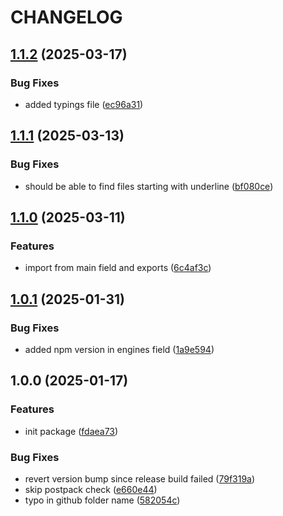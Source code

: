 # CHANGELOG

## [1.1.2](https://github.com/Forsakringskassan/sass-module-importer/compare/v1.1.1...v1.1.2) (2025-03-17)

### Bug Fixes

* added typings file ([ec96a31](https://github.com/Forsakringskassan/sass-module-importer/commit/ec96a31349ef5bcb3ca8c7e32a1c5a138e6d5202))

## [1.1.1](https://github.com/Forsakringskassan/sass-module-importer/compare/v1.1.0...v1.1.1) (2025-03-13)

### Bug Fixes

* should be able to find files starting with underline ([bf080ce](https://github.com/Forsakringskassan/sass-module-importer/commit/bf080ce1c7dd8c59ea884aaf32a384fd03e2f783))

## [1.1.0](https://github.com/Forsakringskassan/sass-module-importer/compare/v1.0.1...v1.1.0) (2025-03-11)

### Features

* import from main field and exports ([6c4af3c](https://github.com/Forsakringskassan/sass-module-importer/commit/6c4af3ce9ac3f4e197fe345f0caea12efa0ff124))

## [1.0.1](https://github.com/Forsakringskassan/sass-module-importer/compare/v1.0.0...v1.0.1) (2025-01-31)

### Bug Fixes

* added npm version in engines field ([1a9e594](https://github.com/Forsakringskassan/sass-module-importer/commit/1a9e5942b03c22dcfd5f7c5e820085981cc841e1))

## 1.0.0 (2025-01-17)

### Features

* init package ([fdaea73](https://github.com/Forsakringskassan/sass-module-importer/commit/fdaea73ce92af1f93a92c8daf4770179dcbd759c))

### Bug Fixes

* revert version bump since release build failed ([79f319a](https://github.com/Forsakringskassan/sass-module-importer/commit/79f319a7914b3529754df7552169ebfd23eb48d0))
* skip postpack check ([e660e44](https://github.com/Forsakringskassan/sass-module-importer/commit/e660e444269b96c8435d6940af79033721a88e36))
* typo in github folder name ([582054c](https://github.com/Forsakringskassan/sass-module-importer/commit/582054c6e1073f0f603e056644698883c6f6013a))
